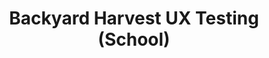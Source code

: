 ---
layout: post
title: Backyard Harvest UX Testing (School)
description: 
image: test-image.jpg
image-description: Test image!
categories: UX Web
end-date: 2017-05-01

time-period: Spring 2017

---
